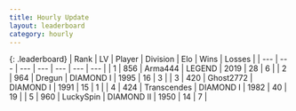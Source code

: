 ```yaml
---
title: Hourly Update
layout: leaderboard
category: hourly
---
```


{: .leaderboard}
| Rank | LV | Player | Division | Elo | Wins | Losses |
| --- | --- | --- | --- | --- | --- | --- |
| <span data-change="0">1</span> | 856 | <span title="ID: 1034">Arma444</span> | LEGEND | <span data-change="0">2019</span> | <span data-change="0">28</span> | <span data-change="0">6</span> |
| <span data-change="0">2</span> | 964 | <span title="ID: 337810">Dregun</span> | DIAMOND I | <span data-change="0">1995</span> | <span data-change="0">16</span> | <span data-change="0">3</span> |
| <span data-change="0">3</span> | 420 | <span title="ID: 336637">Ghost2772</span> | DIAMOND I | <span data-change="0">1991</span> | <span data-change="0">15</span> | <span data-change="0">1</span> |
| <span data-change="0">4</span> | 424 | <span title="ID: 185505">Transcendes</span> | DIAMOND I | <span data-change="-2">1982</span> | <span data-change="3">40</span> | <span data-change="2">19</span> |
| <span data-change="0">5</span> | 960 | <span title="ID: 498412">LuckySpin</span> | DIAMOND II | <span data-change="-3">1950</span> | <span data-change="0">14</span> | <span data-change="1">7</span> |